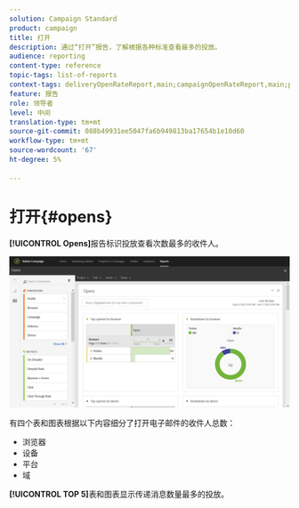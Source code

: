 ```yaml
---
solution: Campaign Standard
product: campaign
title: 打开
description: 通过“打开”报告，了解根据各种标准查看最多的投放。
audience: reporting
content-type: reference
topic-tags: list-of-reports
context-tags: deliveryOpenRateReport,main;campaignOpenRateReport,main;programOpenRateReport,main
feature: 报告
role: 领导者
level: 中间
translation-type: tm+mt
source-git-commit: 088b49931ee5047fa6b949813ba17654b1e10d60
workflow-type: tm+mt
source-wordcount: '67'
ht-degree: 5%

---
```



# 打开{#opens}

**[!UICONTROL Opens]**&#x200B;报告标识投放查看次数最多的收件人。

![](assets/delivery_reports_opens.png)

有四个表和图表根据以下内容细分了打开电子邮件的收件人总数：

* 浏览器
* 设备
* 平台
* 域

**[!UICONTROL TOP 5]**&#x200B;表和图表显示传递消息数量最多的投放。
